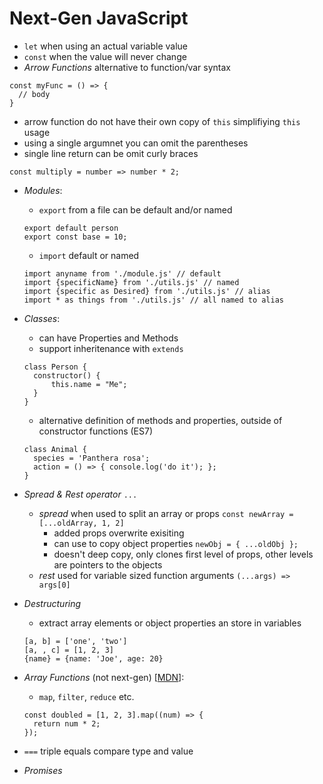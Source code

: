# Next-Gen JavaScript

- `let` when using an actual variable value
- `const` when the value will never change
- *Arrow Functions* alternative to function/var syntax
```
const myFunc = () => {
  // body
}
```
  - arrow function do not have their own copy of `this` simplifiying `this` usage
  - using a single argumnet you can omit the parentheses
  - single line return can be omit curly braces
```
const multiply = number => number * 2;
```
- *Modules*:
  - `export` from a file can be default and/or named
  ```
  export default person
  export const base = 10;
  ```
  - `import` default or named
  ```
  import anyname from './module.js' // default
  import {specificName} from './utils.js' // named
  import {specific as Desired} from './utils.js' // alias
  import * as things from './utils.js' // all named to alias
  ```
- *Classes*:
  - can have Properties and Methods
  - support inheritenance with `extends`
  ```
  class Person {
    constructor() {
        this.name = "Me";
    }
  }
  ```
  - alternative definition of methods and properties, outside of constructor functions (ES7)
  ```
  class Animal {
    species = 'Panthera rosa';
    action = () => { console.log('do it'); };
  }
  ```
- *Spread & Rest operator* `...`
  - *spread* when used to split an array or props `const newArray = [...oldArray, 1, 2]`
    - added props overwrite exisiting
    - can use to copy object properties `newObj = { ...oldObj };`
    - doesn't deep copy, only clones first level of props, other levels are pointers to the objects
  - *rest* used for variable sized function arguments `(...args) => args[0]`
- *Destructuring*
  - extract array elements or object properties an store in variables
  ```
  [a, b] = ['one', 'two']
  [a, , c] = [1, 2, 3]
  {name} = {name: 'Joe', age: 20}
  ```
  
- *Array Functions* (not next-gen) [[MDN](https://developer.mozilla.org/en-US/docs/Web/JavaScript/Reference/Global_Objects/Array)]:
  - `map`, `filter`, `reduce` etc.
  ```
  const doubled = [1, 2, 3].map((num) => {
    return num * 2;
  });
  ```
- `===` triple equals compare type and value

- *Promises* 
